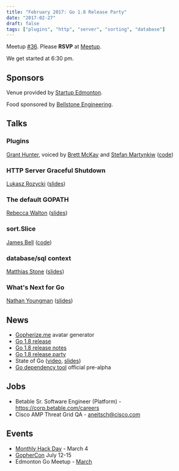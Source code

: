 ```yaml
---
title: "February 2017: Go 1.8 Release Party"
date: "2017-02-27"
draft: false
tags: ["plugins", "http", "server", "sorting", "database"]
---
```

Meetup [#36](https://github.com/edmontongo/presentations/issues/54). Please **RSVP** at [Meetup](https://www.meetup.com/startupedmonton/events/jptkwlywdbkc/).

We get started at 6:30 pm.

## Sponsors

Venue provided by [Startup Edmonton](https://www.startupedmonton.com/).

Food sponsored by [Bellstone Engineering](https://bellstone.ca/).

## Talks

### Plugins

[Grant Hunter](https://github.com/grantdhunter), voiced by [Brett McKay](https://github.com/mckayb24) and [Stefan Martynkiw](https://github.com/linster) ([code](https://github.com/grantdhunter/go_plugin_talk))

### HTTP Server Graceful Shutdown

[Lukasz Rozycki](https://github.com/lukaszroz) ([slides](https://talks.godoc.org/github.com/edmontongo/presentations/2017-02/http-shutdown.slide#1))

### The default GOPATH

[Rebecca Walton](https://github.com/waltonr8) ([slides](https://talks.godoc.org/github.com/edmontongo/presentations/2017-02/gopath.slide#1))

### sort.Slice

[James Bell](https://github.com/stellentus) ([code](https://github.com/edmontongo/presentations/tree/main/2017-02/sort-slice))

### database/sql context

[Matthias Stone](https://github.com/matthias-stone) ([slides](https://talks.godoc.org/github.com/edmontongo/presentations/2017-02/db-context.slide#1))

### What's Next for Go

[Nathan Youngman](https://github.com/nathany) ([slides](https://talks.godoc.org/github.com/edmontongo/presentations/2017-02/proposals/next.slide#1))

## News

- [Gopherize.me](https://gopherize.me/) avatar generator
- [Go 1.8 release](https://groups.google.com/forum/#!topic/golang-announce/7q2AdUHAuuI)
- [Go 1.8 release notes](https://golang.org/doc/go1.8)
- [Go 1.8 release party](https://github.com/golang/go/wiki/Go-1.8-Release-Party)
- State of Go ([video](https://www.youtube.com/watch?v=tY4UKkgb5IY), [slides](https://talks.golang.org/2017/state-of-go.slide#1))
- [Go dependency tool](https://github.com/golang/dep) official pre-alpha

## Jobs

- Betable Sr. Software Engineer (Platform) - https://corp.betable.com/careers
- Cisco AMP Threat Grid QA - aneitsch@cisco.com

## Events

- [Monthly Hack Day](https://www.meetup.com/startupedmonton/events/qvnfrlywfbgb/) - March 4
- [GopherCon](https://gophercon.com/) July 12-15
- Edmonton Go Meetup - [March](/meetup/2017-03/)
